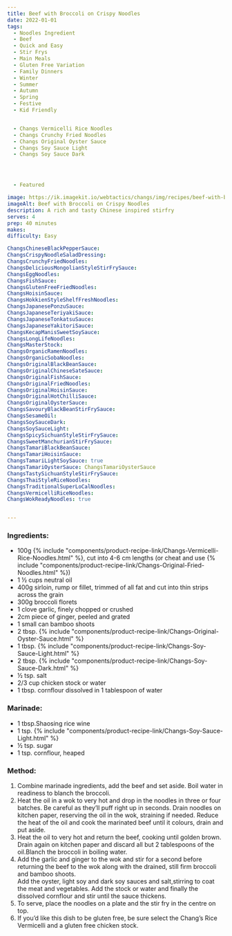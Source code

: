 ```yaml
---
title: Beef with Broccoli on Crispy Noodles
date: 2022-01-01
tags:
  - Noodles Ingredient
  - Beef
  - Quick and Easy
  - Stir Frys
  - Main Meals
  - Gluten Free Variation
  - Family Dinners
  - Winter
  - Summer
  - Autumn
  - Spring
  - Festive
  - Kid Friendly


  - Changs Vermicelli Rice Noodles
  - Changs Crunchy Fried Noodles
  - Changs Original Oyster Sauce
  - Changs Soy Sauce Light
  - Changs Soy Sauce Dark




  - Featured

image: https://ik.imagekit.io/webtactics/changs/img/recipes/beef-with-broccoli-on-crispy-noodles/beef-with-broccoli-on-crispy-noodles-1.jpg
imageAlt: Beef with Broccoli on Crispy Noodles
description: A rich and tasty Chinese inspired stirfry
serves: 4
prep: 40 minutes 
makes: 
difficulty: Easy

ChangsChineseBlackPepperSauce:
ChangsCrispyNoodleSaladDressing:
ChangsCrunchyFriedNoodles:
ChangsDeliciousMongolianStyleStirFrySauce:
ChangsEggNoodles:
ChangsFishSauce:
ChangsGlutenFreeFriedNoodles:
ChangsHoisinSauce:
ChangsHokkienStyleShelfFreshNoodles:
ChangsJapanesePonzuSauce:
ChangsJapaneseTeriyakiSauce:
ChangsJapaneseTonkatsuSauce:
ChangsJapaneseYakitoriSauce:
ChangsKecapManisSweetSoySauce:
ChangsLongLifeNoodles:
ChangsMasterStock:
ChangsOrganicRamenNoodles:
ChangsOrganicSobaNoodles:
ChangsOriginalBlackBeanSauce:
ChangsOriginalChineseSateSauce:
ChangsOriginalFishSauce:
ChangsOriginalFriedNoodles:
ChangsOriginalHoisinSauce:
ChangsOriginalHotChilliSauce:
ChangsOriginalOysterSauce:
ChangsSavouryBlackBeanStirFrySauce:
ChangsSesameOil:
ChangsSoySauceDark:
ChangsSoySauceLight:
ChangsSpicySichuanStyleStirFrySauce:
ChangsSweetManchurianStirFrySauce:
ChangsTamariBlackBeanSauce:
ChangsTamariHoisinSauce:
ChangsTamariLightSoySauce: true
ChangsTamariOysterSauce: ChangsTamariOysterSauce
ChangsTastySichuanStyleStirFrySauce:
ChangsThaiStyleRiceNoodles:
ChangsTraditionalSuperLoCalNoodles:
ChangsVermicelliRiceNoodles:
ChangsWokReadyNoodles: true


---
```




<div class="recipesingredient">
<h3>Ingredients:</h3>
<ul>
<li>100g {% include "components/product-recipe-link/Changs-Vermicelli-Rice-Noodles.html" %}, cut into 4-6 cm lengths (or cheat and use {% include "components/product-recipe-link/Changs-Original-Fried-Noodles.html" %})</li>
<li>1 ½ cups neutral oil</li>
<li>400g sirloin, rump or fillet, trimmed of all fat and cut into thin strips across the grain</li>
<li>300g broccoli florets</li>
<li>1 clove garlic, finely chopped or crushed</li>
<li>2cm piece of ginger, peeled and grated</li>
<li>1 small can bamboo shoots</li>
<li>2 tbsp. {% include "components/product-recipe-link/Changs-Original-Oyster-Sauce.html" %}</li>
<li>1 tbsp. {% include "components/product-recipe-link/Changs-Soy-Sauce-Light.html" %}</li>
<li>2 tbsp. {% include "components/product-recipe-link/Changs-Soy-Sauce-Dark.html" %}</li>
<li>½ tsp. salt</li>
<li>2/3 cup chicken stock or water</li>
<li>1 tbsp. cornflour dissolved in 1 tablespoon of water</li>
</ul>
<h3>Marinade:</h3>
<ul>
<li>1 tbsp.Shaosing rice wine</li>
<li>1 tsp. {% include "components/product-recipe-link/Changs-Soy-Sauce-Light.html" %}</li>
<li>½ tsp. sugar</li>
<li>1 tsp. cornflour, heaped</li>
</ul></div>



<div class="recipesmethod">
<h3>Method:</h3>
<ol>
<li>Combine marinade ingredients, add the beef and set aside. Boil water in readiness to blanch the broccoli.</li>
<li>Heat the oil in a wok to very hot and drop in the noodles in three or four batches. Be careful as they’ll puff right up in seconds. Drain noodles on kitchen paper, reserving the oil in the wok, straining if needed. Reduce the heat of the oil and cook the marinated beef until it colours, drain and put aside.</li>
<li>Heat the oil to very hot and return the beef, cooking until golden brown. Drain again on kitchen paper and discard all but 2 tablespoons of the oil.Blanch the broccoli in boiling water.</li>
<li>Add the garlic and ginger to the wok and stir for a second before returning the beef to the wok along with the drained, still firm broccoli and bamboo shoots.</li>
Add the oyster, light soy and dark soy sauces and salt,stirring to coat the meat and vegetables. Add the stock or water and finally the dissolved cornflour and stir until the sauce thickens.
<li>To serve, place the noodles on a plate and the stir fry in the centre on top.</li>
<li>If you’d like this dish to be gluten free, be sure select the Chang’s Rice Vermicelli and a gluten free chicken stock.</li>
</ol>
</div>

